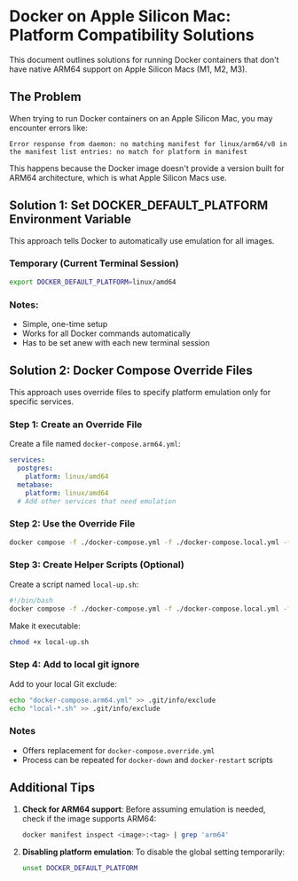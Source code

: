# Docker on Apple Silicon Mac: Platform Compatibility Solutions

This document outlines solutions for running Docker containers that don't have native ARM64 support on Apple Silicon Macs (M1, M2, M3).

## The Problem

When trying to run Docker containers on an Apple Silicon Mac, you may encounter errors like:

```
Error response from daemon: no matching manifest for linux/arm64/v8 in the manifest list entries: no match for platform in manifest
```

This happens because the Docker image doesn't provide a version built for ARM64 architecture, which is what Apple Silicon Macs use.

## Solution 1: Set DOCKER_DEFAULT_PLATFORM Environment Variable

This approach tells Docker to automatically use emulation for all images.

### Temporary (Current Terminal Session)

```bash
export DOCKER_DEFAULT_PLATFORM=linux/amd64
```

### Notes:
- Simple, one-time setup
- Works for all Docker commands automatically
- Has to be set anew with each new terminal session


## Solution 2: Docker Compose Override Files

This approach uses override files to specify platform emulation only for specific services.

### Step 1: Create an Override File

Create a file named `docker-compose.arm64.yml`:

```yaml
services:
  postgres:
    platform: linux/amd64
  metabase:
    platform: linux/amd64
  # Add other services that need emulation
```

### Step 2: Use the Override File

```bash
docker compose -f ./docker-compose.yml -f ./docker-compose.local.yml -f ./docker-compose.arm64.yml up -d
```

### Step 3: Create Helper Scripts (Optional)

Create a script named `local-up.sh`:

```bash
#!/bin/bash
docker compose -f ./docker-compose.yml -f ./docker-compose.local.yml -f ./docker-compose.arm64.yml up -d
```

Make it executable:
```bash
chmod +x local-up.sh
```

### Step 4: Add to local git ignore

Add to your local Git exclude:
```bash
echo "docker-compose.arm64.yml" >> .git/info/exclude
echo "local-*.sh" >> .git/info/exclude
```

### Notes
- Offers replacement for `docker-compose.override.yml`
- Process can be repeated for ```docker-down``` and ```docker-restart``` scripts

## Additional Tips

1. **Check for ARM64 support**: Before assuming emulation is needed, check if the image supports ARM64:
   ```bash
   docker manifest inspect <image>:<tag> | grep 'arm64'
   ```

2. **Disabling platform emulation**: To disable the global setting temporarily:
   ```bash
   unset DOCKER_DEFAULT_PLATFORM
   ```
